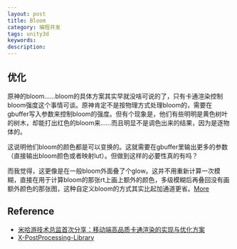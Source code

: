 ```yaml
---
layout: post
title: Bloom
category: 编程开发
tags: unity3d
keywords: 
description: 
---
```


## 优化


原神的bloom……bloom的具体方案其实早就没啥可说的了，只有卡通渲染控制bloom强度这个事情可谈。原神肯定不是按物理方式处理bloom的，需要在gbuffer写入参数来控制bloom的强度。但有个现象是，他们有些明明是黄色树叶的树木，却能打出红色的bloom来……而且明显不是调色出来的结果，因为是逐物体的。

这说明他们bloom的颜色都是可以变换的。这就需要在gbuffer里输出更多的参数（直接输出bloom颜色或者映射lut）。但做到这样的必要性真的有吗？

而我觉得，这更像是在一般bloom外面叠了个glow。这并不用重新计算一次模糊，直接在用于计算bloom的那张rt上画上额外的颜色，多级模糊后再叠回没有画额外颜色的那张图，这种自定义bloom的方式其实比起加通道更省。[More](https://www.9game.cn/yuanshen/4807542.html)


## Reference

* [米哈游技术总监首次分享：移动端高品质卡通渲染的实现与优化方案](https://youxiputao.com/articles/14897)
* [X-PostProcessing-Library](https://github.com/QianMo/X-PostProcessing-Library)